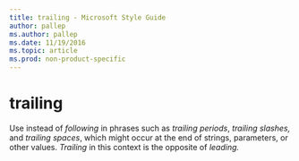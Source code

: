 ```yaml
---
title: trailing - Microsoft Style Guide
author: pallep
ms.author: pallep
ms.date: 11/19/2016
ms.topic: article
ms.prod: non-product-specific
---
```


# trailing

Use instead of *following* in phrases such as *trailing periods*, *trailing slashes,* and *trailing spaces*, which might occur at the end of strings, parameters, or other values. *Trailing* in this context is the opposite of *leading.*
